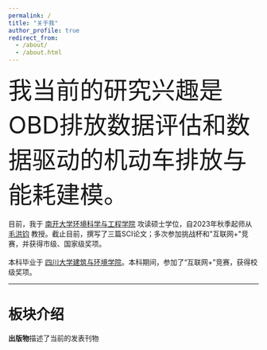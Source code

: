 ```yaml
---
permalink: /
title: "关于我"
author_profile: true
redirect_from: 
  - /about/
  - /about.html
---
```


<font size=10>我当前的研究兴趣是OBD排放数据评估和数据驱动的机动车排放与能耗建模。</font>  
<br>
目前，我于 <a href="https://env.nankai.edu.cn">南开大学环境科学与工程学院</a> 攻读硕士学位，自2023年秋季起师从 <a href="https://env.nankai.edu.cn/2019/0612/c14180a177249/page.htm">毛洪钧</a> 教授。截止目前，撰写了三篇SCI论文；多次参加挑战杯和"互联网+"竞赛，并获得市级、国家级奖项。  
<br/>
本科毕业于 <a href="https://acem.scu.edu.cn/">四川大学建筑与环境学院</a>。本科期间，参加了“互联网+”竞赛，获得校级奖项。

---
# 板块介绍  
**出版物**描述了当前的发表刊物
